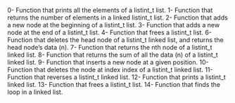 0- Function that prints all the elements of a listint_t list.
1- Function that returns the number of elements in a linked listint_t list.
2- Function that adds a new node at the beginning of a listint_t list.
3- Function that adds a new node at the end of a listint_t list.
4- Function that frees a listint_t list.
6- Function that deletes the head node of a listint_t linked list, and returns the head node’s data (n).
7- Function that returns the nth node of a listint_t linked list.
8- Function that returns the sum of all the data (n) of a listint_t linked list.
9- Function that inserts a new node at a given position.
10- Function that deletes the node at index index of a listint_t linked list.
11- Function that reverses a listint_t linked list.
12- Function that prints a listint_t linked list.
13- Function that frees a listint_t list.
14- Function that finds the loop in a linked list.